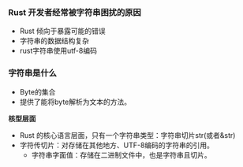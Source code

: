 ### Rust 开发者经常被字符串困扰的原因
* Rust 倾向于暴露可能的错误
* 字符串的数据结构复杂
* rust字符串使用utf-8编码

### 字符串是什么

* Byte的集合
* 提供了能将byte解析为文本的方法。

**核型层面**
* Rust 的核心语言层面，只有一个字符串类型：字符串切片str(或者&str)
* 字符传切片：对存储在其他地方、UTF-8编码的字符串的引用。
    * 字符串字面值：存储在二进制文件中，也是字符串且切片。